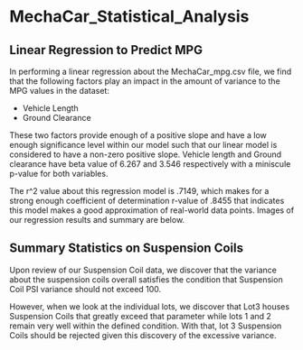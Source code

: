 # MechaCar_Statistical_Analysis

## Linear Regression to Predict MPG

In performing a linear regression about the MechaCar_mpg.csv file, we find that the following factors play an impact in the amount of variance to the MPG values in the dataset:

- Vehicle Length
- Ground Clearance

These two factors provide enough of a positive slope and have a low enough significance level within our model such that our linear model is considered to have a non-zero positive slope. Vehicle length and Ground clearance have beta value of 6.267 and 3.546 respectively with a miniscule p-value for both variables.

The r^2 value about this regression model is .7149, which makes for a strong enough coefficient of determination r-value of .8455 that indicates this model makes a good approximation of real-world data points. Images of our regression results and summary are below.



## Summary Statistics on Suspension Coils

Upon review of our Suspension Coil data, we discover that the variance about the suspension coils overall satisfies the  condition that Suspension Coil PSI variance should not exceed 100. 



However, when we look at the individual lots, we discover that Lot3 houses Suspension Coils that greatly exceed that parameter while lots 1 and 2 remain very well within the defined condition. With that, lot 3 Suspension Coils should be rejected given this discovery of the excessive variance. 
